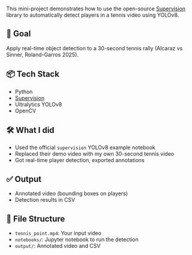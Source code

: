 This mini-project demonstrates how to use the open-source [Supervision](https://github.com/roboflow/supervision) library to automatically detect players in a tennis video using YOLOv8.

## 🎯 Goal
Apply real-time object detection to a 30-second tennis rally (Alcaraz vs Sinner, Roland-Garros 2025).

## 📦 Tech Stack
- Python
- [Supervision](https://github.com/roboflow/supervision)
- Ultralytics YOLOv8
- OpenCV

## 🛠️ What I did
- Used the official `supervision` YOLOv8 example notebook
- Replaced their demo video with my own 30-second tennis video
- Got real-time player detection, exported annotations

## ✅ Output
- Annotated video (bounding boxes on players)
- Detection results in CSV

## 📂 File Structure
- `tennis_point.mp4`: Your input video
- `notebooks/`: Jupyter notebook to run the detection
- `output/`: Annotated video and CSV
